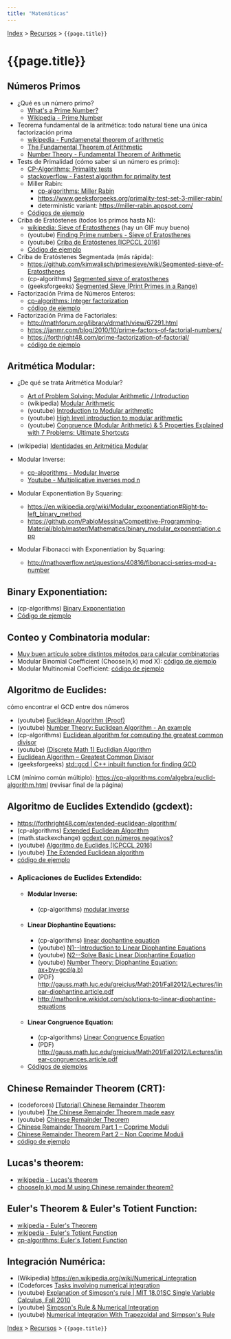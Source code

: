 ```yaml
---
title: "Matemáticas"
---
```

[Index](../index) > [Recursos](resources) > ```{{page.title}}```

# {{page.title}}

## Números Primos
-  ¿Qué es un número primo?
    - [What's a Prime Number?](https://www.youtube.com/watch?v=9pgA-H77BLc)
    - [Wikipedia - Prime Number](https://en.wikipedia.org/wiki/Prime_number)
- Teorema fundamental de la aritmética: todo natural tiene una única factorización prima
    - [wikipedia - Fundamenetal theorem of arithmetic](https://en.wikipedia.org/wiki/Fundamental_theorem_of_arithmetic)
    - [The Fundamental Theorem of Arithmetic](http://www.oxfordmathcenter.com/drupal7/node/165)
    - [Number Theory - Fundamental Theorem of Arithmetic](https://www.youtube.com/watch?v=7sw6LdAfHgE)
- Tests de Primalidad (cómo saber si un número es primo):
    - [CP-Algorithms: Primality tests](https://cp-algorithms.com/algebra/primality_tests.html)
    - [stackoverflow - Fastest algorithm for primality test](https://stackoverflow.com/questions/2586596/fastest-algorithm-for-primality-test)
    - Miller Rabin:
        - [cp-algorithms: Miller Rabin](https://cp-algorithms.com/algebra/primality_tests.html#toc-tgt-2)
        - <https://www.geeksforgeeks.org/primality-test-set-3-miller-rabin/>
        - deterministic variant: <https://miller-rabin.appspot.com/>
    - [Códigos de ejemplo](https://github.com/PabloMessina/Competitive-Programming-Material/blob/master/Mathematics/primality_test.cpp)
- Criba de Eratóstenes (todos los primos hasta N):
    - [wikipedia: Sieve of Eratosthenes](https://en.wikipedia.org/wiki/Sieve_of_Eratosthenes) (hay un GIF muy bueno)
    - (youtube) [Finding Prime numbers - Sieve of Eratosthenes](https://www.youtube.com/watch?v=eKp56OLhoQs)
    - (youtube) [Criba de Eratóstenes [ICPCCL 2016]](https://www.youtube.com/watch?v=J4QCQ0dgeCI)
    - [Código de ejemplo](https://github.com/PabloMessina/Competitive-Programming-Material/blob/master/Mathematics/prime_numbers.cpp)
- Criba de Eratóstenes Segmentada (más rápida):
    - <https://github.com/kimwalisch/primesieve/wiki/Segmented-sieve-of-Eratosthenes>
    - (cp-algorithms) [Segmented sieve of eratosthenes](https://cp-algorithms.com/algebra/sieve-of-eratosthenes.html#toc-tgt-6)
    - (geeksforgeeks) [Segmented Sieve (Print Primes in a Range)](https://www.geeksforgeeks.org/segmented-sieve-print-primes-in-a-range/)
- Factorización Prima de Números Enteros:
    - [cp-algorithms: Integer factorization](https://cp-algorithms.com/algebra/factorization.html)
    - [código de ejemplo](https://github.com/PabloMessina/Competitive-Programming-Material/blob/master/Mathematics/prime_factorization.cpp)
- Factorización Prima de Factoriales:
    - <http://mathforum.org/library/drmath/view/67291.html>
    - <https://janmr.com/blog/2010/10/prime-factors-of-factorial-numbers/>
    - <https://forthright48.com/prime-factorization-of-factorial/>
    - [código de ejemplo](https://github.com/PabloMessina/Competitive-Programming-Material/blob/master/Mathematics/prime_factorization.cpp)

## Aritmética Modular:
- ¿De qué se trata Aritmética Modular?
    - [Art of Problem Solving: Modular Arithmetic / Introduction](https://artofproblemsolving.com/wiki/index.php/Modular_arithmetic/Introduction)
    - (wikipedia) [Modular Arithmetic](https://en.wikipedia.org/wiki/Modular_arithmetic)
    - (youtube) [Introduction to Modular arithmetic](https://www.youtube.com/watch?v=9lUSKOjV4d0)
    - (youtube) [High level introduction to modular arithmetic](https://www.youtube.com/watch?v=r0gYad8auYY)
    - (youtube) [Congruence (Modular Arithmetic) & 5 Properties Explained with 7 Problems: Ultimate Shortcuts](https://www.youtube.com/watch?v=B1gD6540uWA)
- (wikipedia) [Identidades en Aritmética Modular](https://en.wikipedia.org/wiki/Modular_arithmetic#Properties)



- Modular Inverse:
    - [cp-algorithms - Modular Inverse](https://cp-algorithms.com/algebra/module-inverse.html)
    - [Youtube - Multiplicative inverses mod n](https://www.youtube.com/watch?v=_bRVA5b4sb4)
- Modular Exponentiation By Squaring:
    - https://en.wikipedia.org/wiki/Modular_exponentiation#Right-to-left_binary_method
    - https://github.com/PabloMessina/Competitive-Programming-Material/blob/master/Mathematics/binary_modular_exponentiation.cpp
- Modular Fibonacci with Exponentiation by Squaring:
    - http://mathoverflow.net/questions/40816/fibonacci-series-mod-a-number 

## Binary Exponentiation:
- (cp-algorithms) [Binary Exponentiation](https://cp-algorithms.com/algebra/binary-exp.html)
- [Código de ejemplo](https://github.com/PabloMessina/Competitive-Programming-Material/blob/master/Mathematics/binary_modular_exponentiation.cpp)

## Conteo y Combinatoria modular:
- [Muy buen artículo sobre distintos métodos para calcular combinatorias](https://comeoncodeon.wordpress.com/2011/07/31/combination/)
- Modular Binomial Coefficient (Choose(n,k) mod X): [código de ejemplo](https://github.com/PabloMessina/Competitive-Programming-Material/blob/master/Mathematics/modular_binomial_coefficient.cpp)
- Modular Multinomial Coefficient: [código de ejemplo](https://github.com/PabloMessina/Competitive-Programming-Material/blob/master/Mathematics/modular_multinomial_coefficient.cpp)

## Algoritmo de Euclides:
cómo encontrar el GCD entre dos números
- (youtube) [Euclidean Algorithm (Proof)](https://www.youtube.com/watch?v=H_2_nqKAZ5w)
- (youtube) [Number Theory: Euclidean Algorithm - An example](https://www.youtube.com/watch?v=fwuj4yzoX1o)    
- (cp-algorithms) [Euclidean algorithm for computing the greatest common divisor](https://cp-algorithms.com/algebra/euclid-algorithm.html)
- (youtube) [(Discrete Math 1) Euclidian Algorithm](https://www.youtube.com/watch?v=cOwyHTiW4KE)
- [Euclidean Algorithm – Greatest Common Divisor](https://forthright48.com/euclidean-algorithm)      
- (geeksforgeeks) [std::gcd \| C++ inbuilt function for finding GCD](https://www.geeksforgeeks.org/stdgcd-c-inbuilt-function-finding-gcd/)

LCM (mínimo común múltiplo): <https://cp-algorithms.com/algebra/euclid-algorithm.html> (revisar final de la página)

## Algoritmo de Euclides Extendido (gcdext):
- <https://forthright48.com/extended-euclidean-algorithm/>
- (cp-algorithms) [Extended Euclidean Algorithm](https://cp-algorithms.com/algebra/extended-euclid-algorithm.html)
- (math.stackexchange) [gcdext con números negativos?](https://math.stackexchange.com/questions/37806/extended-euclidean-algorithm-with-negative-numbers)
- (youtube) [Algoritmo de Euclides [ICPCCL 2016]](https://www.youtube.com/watch?v=k47fkSULGr0)
- (youtube) [The Extended Euclidean algorithm](https://www.youtube.com/watch?v=hB34-GSDT3k)
- [código de ejemplo](https://github.com/PabloMessina/Competitive-Programming-Material/blob/master/Mathematics/euclidean_algorithm.cpp)
- ### Aplicaciones de Euclides Extendido:
    - #### Modular Inverse:
        - (cp-algorithms) [modular inverse](https://cp-algorithms.com/algebra/module-inverse.html)
    - #### Linear Diophantine Equations:
        - (cp-algorithms) [linear dophantine equation](https://cp-algorithms.com/algebra/linear-diophantine-equation.html)
        - (youtube) [N1--Introduction to Linear Diophantine Equations](https://www.youtube.com/watch?v=TIk3ujphMfk)
        - (youtube) [N2--Solve Basic Linear Diophantine Equation](https://www.youtube.com/watch?v=5DcoG69NyO0)
        - (youtube) [Number Theory: Diophantine Equation: ax+by=gcd(a,b)](https://www.youtube.com/watch?v=FjliV5u2IVw)
        - (PDF) <http://gauss.math.luc.edu/greicius/Math201/Fall2012/Lectures/linear-diophantine.article.pdf>
        - <http://mathonline.wikidot.com/solutions-to-linear-diophantine-equations>
    - #### Linear Congruence Equation:
        - (cp-algorithms) [Linear Congruence Equation](https://cp-algorithms.com/algebra/linear_congruence_equation.html)
        - (PDF) <http://gauss.math.luc.edu/greicius/Math201/Fall2012/Lectures/linear-congruences.article.pdf>
    - [Códigos de ejemplos](https://github.com/PabloMessina/Competitive-Programming-Material/blob/master/Mathematics/euclidean_algorithm.cpp)

## Chinese Remainder Theorem (CRT):
- (codeforces) [[Tutorial] Chinese Remainder Theorem](https://codeforces.com/blog/entry/61290)
- (youtube) [The Chinese Remainder Theorem made easy](https://www.youtube.com/watch?v=ru7mWZJlRQg)
- (youtube) [Chinese Remainder Theorem](https://www.youtube.com/watch?v=zIFehsBHB8o)
- [Chinese Remainder Theorem Part 1 – Coprime Moduli](https://forthright48.com/chinese-remainder-theorem-part-1-coprime-moduli/)
- [Chinese Remainder Theorem Part 2 – Non Coprime Moduli](https://forthright48.com/chinese-remainder-theorem-part-2-non-coprime-moduli)
- [código de ejemplo](https://github.com/PabloMessina/Competitive-Programming-Material/blob/master/Mathematics/chinese_remainder_theorem.cpp)

## Lucas's theorem:
- [wikipedia - Lucas's theorem](https://en.m.wikipedia.org/wiki/Lucas%27s_theorem)
- [choose(n,k) mod M using Chinese remainder theorem?](https://math.stackexchange.com/questions/95491/n-choose-k-bmod-m-using-chinese-remainder-theorem)  

## Euler's Theorem & Euler's Totient Function:
- [wikipedia - Euler's Theorem](https://en.wikipedia.org/wiki/Euler%27s_theorem)
- [wikipedia - Euler's Totient Function](https://en.wikipedia.org/wiki/Euler%27s_totient_function)
- [cp-algorithms: Euler's Totient Function](https://cp-algorithms.com/algebra/phi-function.html)

## Integración Numérica:
- (Wikipedia) <https://en.wikipedia.org/wiki/Numerical_integration>
- (Codeforces [Tasks involving numerical integration](https://codeforces.com/blog/entry/8242)
- (youtube) [Explanation of Simpson's rule \| MIT 18.01SC Single Variable Calculus, Fall 2010](https://www.youtube.com/watch?v=uc4xJsi99bk)
- (youtube) [Simpson's Rule & Numerical Integration](https://www.youtube.com/watch?v=7EqRRuh-5Lk)
- (youtube) [Numerical Integration With Trapezoidal and Simpson's Rule](https://www.youtube.com/watch?v=RTX-ik_8i-k  )

[Index](../index) > [Recursos](resources) > ```{{page.title}}```